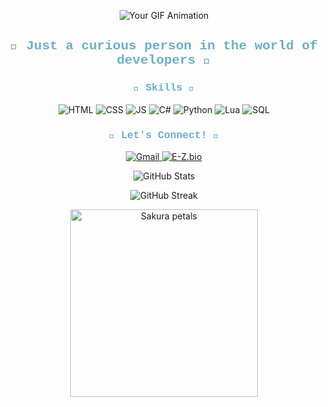 <p align="center">
  <img src="https://cdn.discordapp.com/attachments/1319472463700033588/1319472493387321365/download_2.gif?ex=67661605&is=6764c485&hm=5e8fccb395e2f0f3aa707bcef2991277b464f793dc8a5c052f7d40b0c71d97a3&" alt="Your GIF Animation" />
</p>

<h2 align="center" style="font-family: 'Courier New', monospace; color:#70afc6;">
  🌸 Just a curious person in the world of developers 🌸<br>
</h2>

<h3 align="center" style="font-family: 'Courier New', monospace; color:#70afc6;">🌸 Skills 🌸</h3>
<p align="center">
  <img src="https://img.shields.io/badge/HTML-70afc6?style=for-the-badge&logo=html5&logoColor=white" alt="HTML" />
  <img src="https://img.shields.io/badge/CSS-b270c6?style=for-the-badge&logo=css3&logoColor=white" alt="CSS" />
  <img src="https://img.shields.io/badge/JavaScript-70afc6?style=for-the-badge&logo=javascript&logoColor=white" alt="JS" />
  <img src="https://img.shields.io/badge/C%23-b270c6?style=for-the-badge&logo=csharp&logoColor=white" alt="C#" />
  <img src="https://img.shields.io/badge/Python-70afc6?style=for-the-badge&logo=python&logoColor=white" alt="Python" />
  <img src="https://img.shields.io/badge/Lua-b270c6?style=for-the-badge&logo=lua&logoColor=white" alt="Lua" />
  <img src="https://img.shields.io/badge/SQL-70afc6?style=for-the-badge&logo=postgresql&logoColor=white" alt="SQL" />
</p>

<h3 align="center" style="font-family: 'Courier New', monospace; color:#70afc6;">🌸 Let's Connect! 🌸</h3>
<p align="center">
  <a href="mailto:nebulosahub@gmail.com" target="_blank">
    <img src="https://img.shields.io/badge/Gmail-70afc6?style=for-the-badge&logo=gmail&logoColor=white" alt="Gmail" />
  </a>
  <a href="https://e-z.bio/neb.ul" target="_blank">
    <img src="https://img.shields.io/badge/E--Z.bio-b270c6?style=for-the-badge&logo=linktree&logoColor=white" alt="E-Z.bio" />
  </a>
</p>

<p align="center">
  <img src="https://github-readme-stats.vercel.app/api?username=nebuul&show_icons=true&theme=radical&title_color=70afc6&icon_color=b270c6&text_color=333333&bg_color=ffffff" alt="GitHub Stats" />
</p>

<p align="center">
  <img src="https://github-readme-streak-stats.herokuapp.com/?user=nebuul&theme=radical&background=ffffff" alt="GitHub Streak" />
</p>

<div align="center">
  <img src="https://i.pinimg.com/originals/bf/24/98/bf24988b9b0331dbf85f23e664b8f23d.gif" alt="Sakura petals" width="300px"/>
</div>
